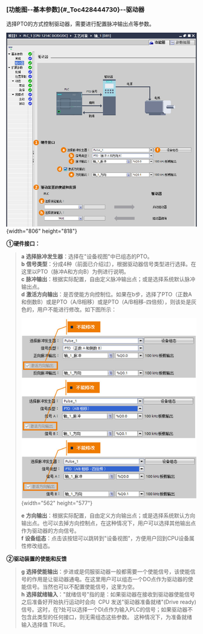 ### [功能图\--基本参数]{#_Toc428444730}\--驱动器

选择PTO的方式控制驱动器，需要进行配置脉冲输出点等参数。

![](images/2-1.jpg){width="806" height="818"}

**①硬件接口：**

> **a** **选择脉冲发生器**：选择在"设备视图"中已组态的PTO。\
> **b**
> **信号类型**：分成4种（前面已介绍过），根据驱动器信号类型进行选择。在这里以PTO（脉冲A和方向B）为例进行说明。\
> **c**
> **脉冲输出**：根据实际配置，自由定义脉冲输出点；或是选择系统默认脉冲输出点。\
> **d**
> **激活方向输出**：是否使能方向控制位。如果在b步，选择了PTO（正数A和倒数B）或是PTO（A/B相移）或是PTO（A/B相移-四倍频），则该处是灰色的，用户不能进行修改。如下图所示：
>
> ![](images/2-2.jpg){width="562" height="577"}
>
> **e**
> **方向输出**：根据实际配置，自由定义方向输出点；或是选择系统默认方向输出点。也可以去掉方向控制点，在这种情况下，用户可以选择其他输出点作为驱动器的方向信号。\
> **f**
> **设备组态**：点击该按钮可以跳转到"设备视图"，方便用户回到CPU设备属性修改组态。

**②驱动装置的使能和反馈**

> **g**
> **选择使能输出**：步进或是伺服驱动器一般都需要一个使能信号，该使能信号的作用是让驱动器通电。在这里用户可以组态一个DO点作为驱动器的使能信号。当然也可以不配置使能信号，这里为空。\
> **h**
> **选择就绪输入**："就绪信号"指的是：如果驱动器在接收到驱动器使能信号之后准备好开始执行运动时会向 
> CPU 发送"驱动器准备就绪"(Drive ready)
> 信号。这时，在?处可以选择一个DI点作为输入PLC的信号；如果驱动器不包含此类型的任何接口，则无需组态这些参数。
> 这种情况下，为准备就绪输入选择值 TRUE。
